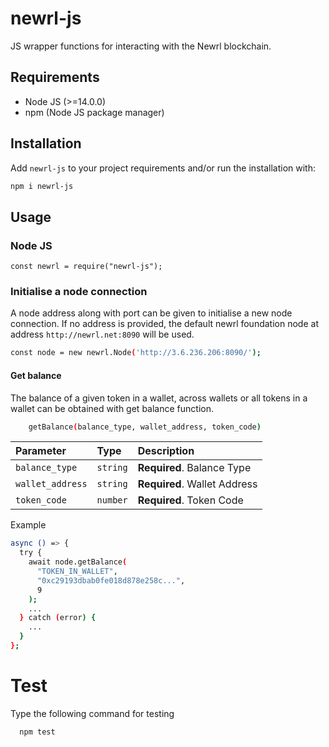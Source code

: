 # newrl-js
JS wrapper functions for interacting with the Newrl blockchain.

## Requirements

- Node JS (>=14.0.0)
- npm (Node JS package manager)

## Installation
Add `newrl-js` to your project requirements 
and/or run the installation with:
```bash
npm i newrl-js
```


## Usage

### Node JS
```
const newrl = require("newrl-js");
```

### Initialise a node connection
A node address along with port can be given to initialise a new node connection. If no address is provided, the default newrl foundation node at address `http://newrl.net:8090` will be used.

```bash
const node = new newrl.Node('http://3.6.236.206:8090/');
```

#### Get balance
The balance of a given token in a wallet, across wallets or all tokens in a wallet can be obtained with get balance function.
```bash
    getBalance(balance_type, wallet_address, token_code)
```
| Parameter | Type     | Description                |
| :-------- | :------- | :------------------------- |
| `balance_type` | `string` | **Required**. Balance Type |
| `wallet_address` | `string` | **Required**. Wallet Address |
| `token_code` | `number` | **Required**. Token Code |



Example
```bash
async () => {
  try {
    await node.getBalance(
      "TOKEN_IN_WALLET",
      "0xc29193dbab0fe018d878e258c...",
      9
    );
    ...
  } catch (error) {
    ...
  }
};
```


# Test
Type the following command for testing
```bash
  npm test
```
